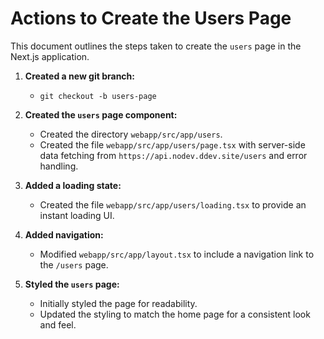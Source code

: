 # Actions to Create the Users Page

This document outlines the steps taken to create the `users` page in the Next.js application.

1.  **Created a new git branch:**
    *   `git checkout -b users-page`

2.  **Created the `users` page component:**
    *   Created the directory `webapp/src/app/users`.
    *   Created the file `webapp/src/app/users/page.tsx` with server-side data fetching from `https://api.nodev.ddev.site/users` and error handling.

3.  **Added a loading state:**
    *   Created the file `webapp/src/app/users/loading.tsx` to provide an instant loading UI.

4.  **Added navigation:**
    *   Modified `webapp/src/app/layout.tsx` to include a navigation link to the `/users` page.

5.  **Styled the `users` page:**
    *   Initially styled the page for readability.
    *   Updated the styling to match the home page for a consistent look and feel.

